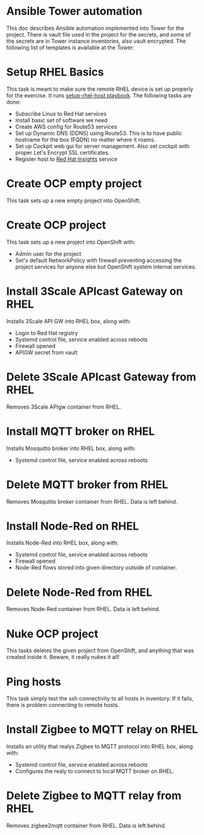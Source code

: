 # Ansible Tower automation

This doc describes Ansible automation implemented into Tower for the project. There is vault file used in the project for the secrets, and some of the secrets are in Tower instance inventories, also vault encrypted. The following list of templates is available at the Tower:

# Setup RHEL Basics

This task is meant to make sure the remote RHEL device is set up properly for the exercise. It runs [setup-rhel-host playbook](https://github.com/RedHatNordicsSA/iot-hack/blob/master/setup-rhel-host.yml). The following tasks are done:

* Subscribe Linux to Red Hat services
* Install basic set of software we need
* Create AWS config for Route53 services
* Set up Dynamic DNS (DDNS) using Route53. This is to have public hostname for the box (FQDN) no matter where it roams.
* Set up Cockpit web gui for server management. Also set cockpit with proper Let's Encrypt SSL certificates.
* Register host to [Red Hat Insights](https://www.redhat.com/en/technologies/management/insights) service

# Create OCP empty project

This task sets up a new empty project into OpenShift.

# Create OCP project

This task sets up a new project into OpenShift with:

* Admin user for the project
* Set's default NetworkPolicy with firewall preventing accessing the project services for anyone else but OpenShift system internal services.

# Install 3Scale APIcast Gateway on RHEL

Installs 3Scale API GW into RHEL box, along with:

* Login to Red Hat registry
* Systemd control file, service enabled across reboots
* Firewall opened
* APIGW secret from vault

# Delete 3Scale APIcast Gateway from RHEL

Removes 3Scale APIgw container from RHEL.

# Install MQTT broker on RHEL

Installs Mosquitto broker into RHEL box, along with:

* Systemd control file, service enabled across reboots

# Delete MQTT broker from RHEL

Removes Mosquitto broker container from RHEL. Data is left behind.

# Install Node-Red on RHEL

Installs Node-Red into RHEL box, along with:

* Systemd control file, service enabled across reboots
* Firewall opened
* Node-Red flows stored into given directory outside of container.

# Delete Node-Red from RHEL

Removes Node-Red container from RHEL. Data is left behind.

# Nuke OCP project

This tasks deletes the given project from OpenShift, and anything that was created inside it. Beware, it really nukes it all!

# Ping hosts

This task simply test the ssh connectivity to all hosts in inventory. If it fails, there is problem connecting to remote hosts.

# Install Zigbee to MQTT relay on RHEL

Installs an utility that realys Zigbee to MQTT protocol into RHEL box, along with:

* Systemd control file, service enabled across reboots
* Configures the realy to connect to local MQTT broker on RHEL.

# Delete Zigbee to MQTT relay from RHEL

Removes zigbee2mqtt container from RHEL. Data is left behind.


